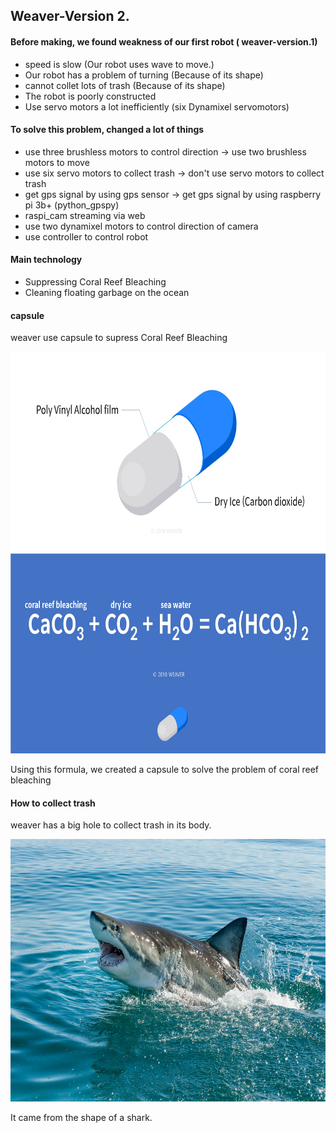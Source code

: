 ## Weaver-Version 2.

#### Before making, we found weakness of our first robot ( weaver-version.1)

+ speed is slow (Our robot uses wave to move.)
+ Our robot has a problem of turning (Because of its shape)
+ cannot collet lots of trash (Because of its shape)
+ The robot is poorly constructed 
+ Use servo motors a lot inefficiently (six Dynamixel servomotors)

#### To solve this problem, changed a lot of things

+ use three brushless motors to control direction -> use two brushless motors to move
+ use six servo motors to collect trash -> don't use servo motors to collect trash
+ get gps signal by using gps sensor -> get gps signal by using raspberry pi 3b+ (python_gpspy)
+ raspi_cam streaming via web
+ use two dynamixel motors to control direction of camera
+ use controller to control robot

#### Main technology

- Suppressing Coral Reef Bleaching 
- Cleaning floating garbage on the ocean 

#### capsule

weaver use capsule to supress Coral Reef Bleaching

<img src="./img/capsule.jpg" width="900px" height="320px">

<img src="./img/logic.jpg" width="900px" height="320px">

Using this formula, we created a capsule to solve the problem of coral reef bleaching

#### How to collect trash

weaver has a big hole to collect trash in its body.  

<img src="./img/shark.jpg" width="900px" height="420px">

It came from the shape of a shark. 



